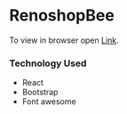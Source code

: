 # RenoshopBee

To view in browser open [Link](https://vigorous-snyder-620c9b.netlify.app/).

### Technology Used

* React
* Bootstrap
* Font awesome

